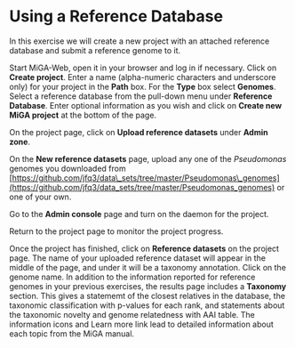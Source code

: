 # Using a Reference Database

In this exercise we will create a new project with an attached reference database and submit a reference genome to it.

Start MiGA-Web, open it in your browser and log in if necessary. Click on **Create project**. Enter a name \(alpha-numeric characters and underscore only\) for your project in the **Path** box. For the **Type**  box select **Genomes**. Select a reference database from the pull-down menu under **Reference Database**. Enter optional information as you wish and click on **Create new MiGA project** at the bottom of the page.

On the project page, click on **Upload reference datasets** under **Admin zone**.

On the **New reference datasets** page, upload any one of the _Pseudomonas_ genomes you downloaded from [https://github.com/jfq3/data\_sets/tree/master/Pseudomonas\_genomes](https://github.com/jfq3/data_sets/tree/master/Pseudomonas_genomes) or one of your own.

Go to the **Admin console** page and turn on the daemon for the project.

Return to the project page to monitor the project progress.

Once the project has finished, click on **Reference datasets** on the project page. The name of your uploaded reference dataset will appear in the middle of the page, and under it will be a taxonomy annotation. Click on the genome name. In addition to the information reported for reference genomes in your previous exercises, the results page includes a **Taxonomy** section. This gives a statememt of the closest relatives in the database, the taxonomic classification with p-values for each rank, and statements about the taxonomic novelty and genome relatedness with AAI table. The information icons and Learn more link lead to detailed information about each topic from the MiGA manual.
